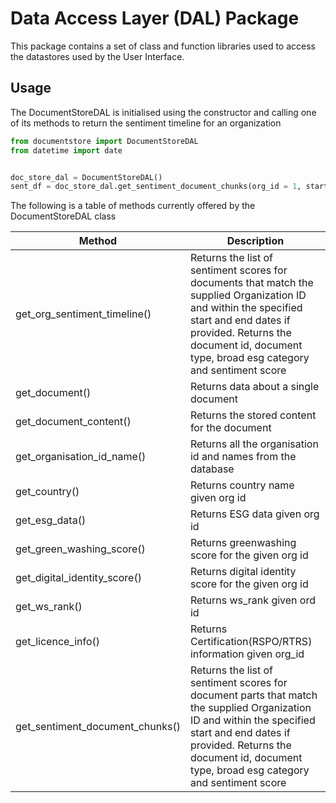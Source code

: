 # Data Access Layer (DAL) Package
This package contains a set of class and function libraries used to access the datastores used by the User Interface.

## Usage
The DocumentStoreDAL is initialised using the constructor 
and calling one of its methods to return the sentiment timeline for an organization
```python
from documentstore import DocumentStoreDAL
from datetime import date


doc_store_dal = DocumentStoreDAL()
sent_df = doc_store_dal.get_sentiment_document_chunks(org_id = 1, start_date = date(2022, 10, 1), end_date = date(2023, 3, 30))

```

The following is a table of methods currently offered by the DocumentStoreDAL class

| Method                       | Description                                                                                                                                                                                                                         |
|------------------------------|-------------------------------------------------------------------------------------------------------------------------------------------------------------------------------------------------------------------------------------|
| get_org_sentiment_timeline() | Returns the list of sentiment scores for documents that match the supplied Organization ID and within the specified start and end dates if provided. Returns the document id, document type, broad esg category and sentiment score |
| get_document() | Returns data about a single document|
|get_document_content() | Returns the stored content for the document|
|get_organisation_id_name()| Returns all the organisation id and names from the database|
|get_country()| Returns country name given org id|
|get_esg_data()| Returns ESG data given org id|
|get_green_washing_score()| Returns greenwashing score for the given org id|
|get_digital_identity_score()| Returns digital identity score for the given org id|
|get_ws_rank()| Returns ws_rank given ord id|
|get_licence_info()| Returns Certification(RSPO/RTRS) information given org_id
|get_sentiment_document_chunks()|Returns the list of sentiment scores for document parts that match the supplied Organization ID and within the specified start and end dates if provided. Returns the document id, document type, broad esg category and sentiment score|




